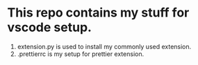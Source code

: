 # This repo contains my stuff for vscode setup.

1. extension.py is used to install my commonly used extension.
2. .prettierrc is my setup for prettier extension.

